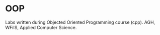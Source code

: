 # OOP
Labs written during Objected Oriented Programming course (cpp). AGH, WFiIS, Applied Computer Science.
